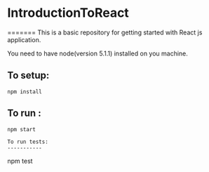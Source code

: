 # IntroductionToReact
=======
This is a basic repository for getting started with React js application.

You need to have node(version 5.1.1) installed on you machine.

To setup:
-----------
```
npm install 
```

To run :
-----------
```
npm start

To run tests:
-----------
```
npm test
```